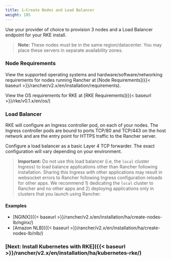 ```yaml
---
title: 1—Create Nodes and Load Balancer
weight: 185
---
```


Use your provider of choice to provision 3 nodes and a Load Balancer endpoint for your RKE install.

> **Note:** These nodes must be in the same region/datacenter.  You may place these servers in separate availability zones.

### Node Requirements

View the supported operating systems and hardware/software/networking requirements for nodes running Rancher at [Node Requirements]({{< baseurl >}}/rancher/v2.x/en/installation/requirements).

View the OS requirements for RKE at [RKE Requirements]({{< baseurl >}}/rke/v0.1.x/en/os/)

### Load Balancer

RKE will configure an Ingress controller pod, on each of your nodes. The Ingress controller pods are bound to ports TCP/80 and TCP/443 on the host network and are the entry point for HTTPS traffic to the Rancher server.

Configure a load balancer as a basic Layer 4 TCP forwarder. The exact configuration will vary depending on your environment. 

>**Important:**
>Do not use this load balancer (i.e, the `local` cluster Ingress) to load balance applications other than Rancher following installation. Sharing this Ingress with other applications may result in websocket errors to Rancher following Ingress configuration reloads for other apps. We recommend 1) dedicating the `local` cluster to Rancher and no other apps and 2) deploying applications only in clusters that you launch using Rancher.

#### Examples

* [NGINX]({{< baseurl >}}/rancher/v2.x/en/installation/ha/create-nodes-lb/nginx/)
* [Amazon NLB]({{< baseurl >}}/rancher/v2.x/en/installation/ha/create-nodes-lb/nlb/)

### [Next: Install Kubernetes with RKE]({{< baseurl >}}/rancher/v2.x/en/installation/ha/kubernetes-rke/)
